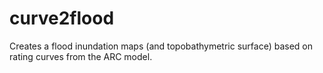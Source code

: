 # curve2flood
Creates a flood inundation maps (and topobathymetric surface) based on rating curves from the ARC model.
